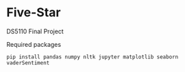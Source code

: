 # Five-Star
DS5110 Final Project

Required packages

`pip install pandas numpy nltk jupyter matplotlib seaborn vaderSentiment`